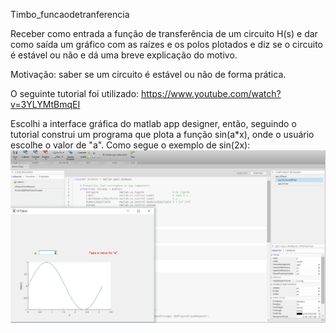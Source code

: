 Timbo_funcaodetranferencia

Receber como entrada a função de transferência de um circuito H(s) e dar como saída um gráfico com as raízes e os polos plotados e diz se o circuito é estável ou não e dá uma breve explicação do motivo.

Motivação: saber se um circuito é estável ou não de forma prática.

O seguinte tutorial foi utilizado: https://www.youtube.com/watch?v=3YLYMtBmqEI

Escolhi a interface gráfica do matlab app designer, então, seguindo o tutorial construi um programa que plota a função sin(a*x), onde o usuário escolhe o valor de "a". Como segue o exemplo de sin(2x):
![alt text](https://github.com/ProgramacaoEE2018/Timbo_funcaodetransferencia/blob/master/tutorial.JPG)

